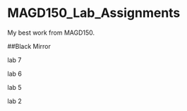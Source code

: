 # MAGD150_Lab_Assignments
My best work from MAGD150.



##Black Mirror


lab 7


lab 6


lab 5


lab 2
